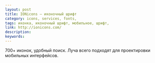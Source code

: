 ```yaml
---
layout: post
title: IONicons — иконочный шрифт
category: icons, services, fonts, 
tags: иконка, иконочный шрифт, мобильное, шрифт, 
link: http://ionicons.com/
description: 
keywords: 
---
```


<p>700+ иконок, удобный поиск. Луча всего подходят для проектировки мобильных интерфейсов.</p>
